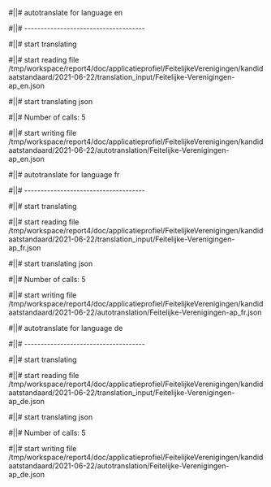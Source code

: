 #||# autotranslate for language en  

#||# -------------------------------------  

#||# start translating  

#||# start reading file /tmp/workspace/report4/doc/applicatieprofiel/FeitelijkeVerenigingen/kandidaatstandaard/2021-06-22/translation_input/Feitelijke-Verenigingen-ap_en.json  

#||# start translating json  

#||# Number of calls: 5  

#||# start writing file /tmp/workspace/report4/doc/applicatieprofiel/FeitelijkeVerenigingen/kandidaatstandaard/2021-06-22/autotranslation/Feitelijke-Verenigingen-ap_en.json  

#||# autotranslate for language fr  

#||# -------------------------------------  

#||# start translating  

#||# start reading file /tmp/workspace/report4/doc/applicatieprofiel/FeitelijkeVerenigingen/kandidaatstandaard/2021-06-22/translation_input/Feitelijke-Verenigingen-ap_fr.json  

#||# start translating json  

#||# Number of calls: 5  

#||# start writing file /tmp/workspace/report4/doc/applicatieprofiel/FeitelijkeVerenigingen/kandidaatstandaard/2021-06-22/autotranslation/Feitelijke-Verenigingen-ap_fr.json  

#||# autotranslate for language de  

#||# -------------------------------------  

#||# start translating  

#||# start reading file /tmp/workspace/report4/doc/applicatieprofiel/FeitelijkeVerenigingen/kandidaatstandaard/2021-06-22/translation_input/Feitelijke-Verenigingen-ap_de.json  

#||# start translating json  

#||# Number of calls: 5  

#||# start writing file /tmp/workspace/report4/doc/applicatieprofiel/FeitelijkeVerenigingen/kandidaatstandaard/2021-06-22/autotranslation/Feitelijke-Verenigingen-ap_de.json  

